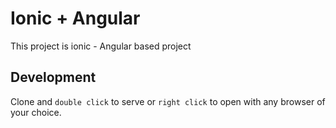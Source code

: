 # Ionic + Angular

This project is ionic - Angular based project
## Development 

Clone and `double click` to serve or `right click` to open with any browser of your choice. 